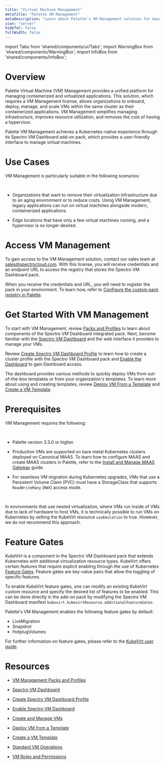 ```yaml
---
title: "Virtual Machine Management"
metaTitle: "Palette VM Management"
metaDescription: "Learn about Palette's VM Management solution for managing containerized and virtualized applications."
icon: "server"
hideToC: false
fullWidth: false
---
```


import Tabs from 'shared/components/ui/Tabs';
import WarningBox from 'shared/components/WarningBox';
import InfoBox from 'shared/components/InfoBox';


# Overview

Palette Virtual Machine (VM) Management provides a unified platform for managing containerized and virtualized applications. This solution, which requires a VM Management license, allows organizations to onboard, deploy, manage, and scale VMs within the same cluster as their containerized applications. VM Management simplifies managing infrastructure, improves resource utilization, and removes the cost of having a hypervisor.

Palette VM Management achieves a Kubernetes-native experience through its Spectro VM Dashboard add-on pack, which provides a user-friendly interface to manage virtual machines.


# Use Cases

VM Management is particularly suitable in the following scenarios: 

<br />

- Organizations that want to remove their virtualization infrastructure due to an aging environment or to reduce costs. Using VM Management, legacy applications can run on virtual machines alongside modern, containerized applications. 


- Edge locations that have only a few virtual machines running, and a hypervisor is no longer desired.

# Access VM Management

To gain access to the VM Management solution, contact our sales team at [sales@spectrocloud.com](mailto:sales@spectrocloud.com). With this license, you will receive credentials and an endpoint URL to access the registry that stores the Spectro VM Dashboard pack. 

When you receive the credentials and URL, you will need to register the pack in your environment. To learn how, refer to [Configure the custom pack registry in Palette](/registries-and-packs/adding-a-custom-registry#configureacustompackregistryonthepaletteconsole).


# Get Started With VM Management

To start with VM Management, review [Packs and Profiles](/vm-management/vm-packs-profiles) to learn about components of the Spectro VM Dashboard integrated pack. Next, become familiar with the [Spectro VM Dashboard](/vm-management/vm-packs-profiles/vm-dashboard) and the web interface it provides to manage your VMs. 

Review [Create Spectro VM Dashboard Profile](/vm-management/vm-packs-profiles/create-vm-dashboard-profile) to learn how to create a cluster profile with the Spectro VM Dashboard pack and [Enable the Dashboard](/vm-management/vm-packs-profiles/enable-vm-dashboard) to gain Dashboard access. 

The dashboard provides various methods to quickly deploy VMs from out-of-the-box templates or from your organization's templates. To learn more about using and creating templates, review [Deploy VM From a Template](/vm-management/create-manage-vm/standard-vm-operations/deploy-vm-from-template) and [Create a VM Template](/vm-management/create-manage-vm/create-vm-template). 



# Prerequisites


VM Management requires the following:

<br />

- Palette version 3.3.0 or higher.


- Production VMs are supported on bare metal Kubernetes clusters deployed on Canonical MAAS. To learn how to configure MAAS and create MAAS clusters in Palette, refer to the [Install and Manage MAAS Gateway](/clusters/data-center/maas/install-manage-maas-pcg) guide.


- For seamless VM migration during Kubernetes upgrades, VMs that use a Persistent Volume Claim (PVC) must have a StorageClass that supports ``ReadWriteMany`` (``RWX``) access mode.

<br />

<WarningBox>

In environments that use nested virtualization, where VMs run inside of VMs due to lack of hardware to host VMs, it is technically possible to run VMs on Kubernetes by setting the KubeVirt resource ``useEmulation`` to true. However, we do not recommend this approach.

</WarningBox>


# Feature Gates

KubeVirt is a component in the Spectro VM Dashboard pack that extends Kubernetes with additional virtualization resource types. KubeVirt offers certain features that require explicit enabling through the use of Kubernetes [Feature Gates](https://kubernetes.io/docs/reference/command-line-tools-reference/feature-gates/). Feature gates are key-value pairs that allow the toggling of specific features.

To enable KubeVirt feature gates, one can modify an existing KubeVirt custom resource and specify the desired list of features to be enabled. This can be done directly in the add-on pack by modifying the Spectro VM Dashboard manifest `kubevirt.kubevirtResource.additionalFeatureGates`.

Palette's VM Management enables the following feature gates by default:

* LiveMigration
* Snapshot
* HotplugVolumes

For further information on feature gates, please refer to the [KubeVirt user guide](https://kubevirt.io/user-guide/operations/activating_feature_gates/).

# Resources

- [VM Management Packs and Profiles](/vm-management/vm-packs-profiles)


- [Spectro VM Dashboard](/vm-management/vm-packs-profiles/vm-dashboard)


- [Create Spectro VM Dashboard Profile](/vm-management/vm-packs-profiles/create-vm-dashboard-profile)


- [Enable Spectro VM Dashboard](/vm-management/vm-packs-profiles/enable-vm-dashboard)


- [Create and Manage VMs](/vm-management/create-manage-vm)


- [Deploy VM from a Template](/vm-management/create-manage-vm/standard-vm-operations/deploy-vm-from-template)


- [Create a VM Template](/vm-management/create-manage-vm/create-vm-template)


- [Standard VM Operations](/vm-management/create-manage-vm/standard-vm-operations)


- [VM Roles and Permissions](/vm-management/vm-roles-permissions)

<br />

<br />

<br />

<br />
